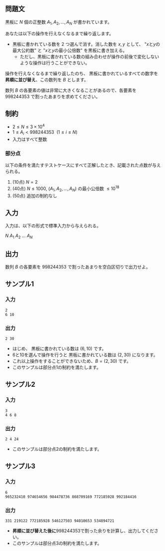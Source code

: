 ## 問題文

黒板に $N$ 個の正整数 $A_1, A_2, \ldots, A_N$ が書かれています。

あなたは以下の操作を行えなくなるまで繰り返します。
- 黒板に書かれている数を $2$ つ選んで消す。消した数を $x, y$ として、
  "$x$と$y$の最大公約数" と "$x$と$y$の最小公倍数" を黒板に書き加える。
  - ただし、黒板に書かれている数の組み合わせが操作の前後で変化しないような操作は行うことができない。

操作を行えなくなるまで繰り返したのち、
黒板に書かれているすべての数字を**昇順に並び替え**、この数列を $B$ とします。

数列 $B$ の各要素の値は非常に大きくなることがあるので、各要素を $998244353$ で割ったあまりを求めてください。


## 制約

- $2 \leq N \leq 3 \times 10^4$
- $1 \leq A_i < 998244353~~(1 \leq i \leq N)$
- 入力はすべて整数

### 部分点

以下の条件を満たすテストケースにすべて正解したとき、記載された点数が与えられる。
1. (10点) $N = 2$
1. (40点) $N \leq 1000,~ (A_1, A_2, \ldots, A_N)$ の最小公倍数 $\leq 10^{18}$
1. (50点) 追加の制約なし


## 入力

入力は、以下の形式で標準入力から与えられる。
<div class="code-math">

$N$
$A_1$ $A_2$ $\ldots$ $A_N$
</div>

## 出力

数列 $B$ の各要素を $998244353$ で割ったあまりを空白区切りで出力せよ。

## サンプル1
### 入力
```
2
6 10
```
### 出力
```
2 30
```
- はじめ、 黒板に書かれている数は $(6, 10)$ です。
- 6と10を選んで操作を行うと 黒板に書かれている数は $(2, 30)$ になります。
- これ以上操作をすることができないため、$B = (2, 30)$ です。
- このサンプルは部分点1の制約を満たします。

## サンプル2
### 入力
```
3
4 6 8
```
### 出力
```
2 4 24
```
- このサンプルは部分点2の制約を満たします。

## サンプル3
### 入力
```
6
965232410 974654656 984478736 868709169 772185928 992184416
```
### 出力
```
331 219122 772185928 546127503 94010653 534894721
```
- **昇順に並び替えた後に**998244353で割った余りを計算し、出力してください。
- このサンプルは部分点3の制約を満たします。
